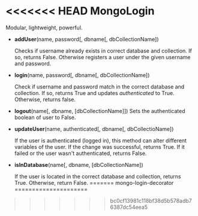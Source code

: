 <<<<<<< HEAD
MongoLogin
==========

Modular, lightweight, powerful.

- **addUser**(name, password[, dbname[, dbCollectionName])

	Checks if username already exists in correct database and collection. If so, returns False. Otherwise registers a user under the given username and password.
- **login**(name, password[, dbname[, dbCollectionName])

	Check if username and password match in the correct database and collection. If so, returns True and updates *authenticated* to True. Otherwise, returns false.
- **logout**(name[, dbname, [dbCollectionName]])
	Sets the authenticated boolean of user to False.
- **updateUser**(name, authenticated[, dbname[, dbCollectioName])

	If the user is authenticated (logged in), this method can alter different variables of the user. If the change was successful, returns True. If it failed or the user wasn't authenticated, returns False.
- **isInDatabase**(name[, dbname, [dbCollectionName])

	If the user is located in the correct database and collection, returns True. Otherwise, return False.
=======
mongo-login-decorator
=====================
>>>>>>> bc0cf13981c118bf38d5b578adb76387dc54eea5
